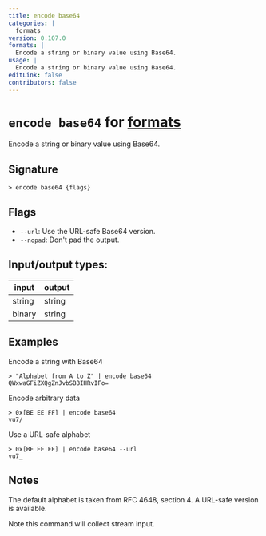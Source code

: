 ```yaml
---
title: encode base64
categories: |
  formats
version: 0.107.0
formats: |
  Encode a string or binary value using Base64.
usage: |
  Encode a string or binary value using Base64.
editLink: false
contributors: false
---
```

<!-- This file is automatically generated. Please edit the command in https://github.com/nushell/nushell instead. -->

# `encode base64` for [formats](/commands/categories/formats.md)

<div class='command-title'>Encode a string or binary value using Base64.</div>

## Signature

```> encode base64 {flags} ```

## Flags

 -  `--url`: Use the URL-safe Base64 version.
 -  `--nopad`: Don't pad the output.


## Input/output types:

| input  | output |
| ------ | ------ |
| string | string |
| binary | string |
## Examples

Encode a string with Base64
```nu
> "Alphabet from A to Z" | encode base64
QWxwaGFiZXQgZnJvbSBBIHRvIFo=
```

Encode arbitrary data
```nu
> 0x[BE EE FF] | encode base64
vu7/
```

Use a URL-safe alphabet
```nu
> 0x[BE EE FF] | encode base64 --url
vu7_
```

## Notes
The default alphabet is taken from RFC 4648, section 4.  A URL-safe version is available.

Note this command will collect stream input.